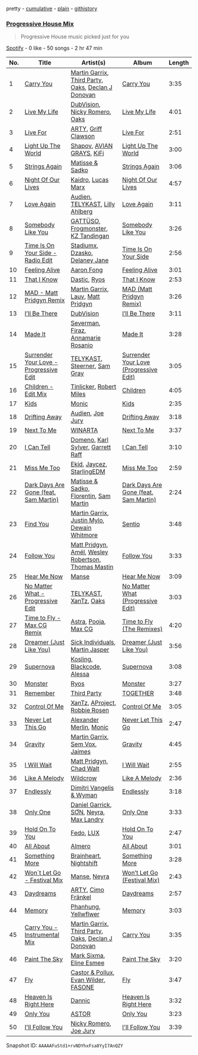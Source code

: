 pretty - [cumulative](/playlists/cumulative/37i9dQZF1EIfwlfJi9BTMY.md) - [plain](/playlists/plain/37i9dQZF1EIfwlfJi9BTMY) - [githistory](https://github.githistory.xyz/mdn522/spotify-playlist-archive/blob/main/playlists/plain/37i9dQZF1EIfwlfJi9BTMY)

### [Progressive House Mix](https://open.spotify.com/playlist/37i9dQZF1EIfwlfJi9BTMY)

> Progressive House music picked just for you

[Spotify](https://open.spotify.com/user/spotify) - 0 like - 50 songs - 2 hr 47 min

| No. | Title | Artist(s) | Album | Length |
|---|---|---|---|---|
| 1 | [Carry You](https://open.spotify.com/track/31ZO9XuKt48Qb2eUTBynd2) | [Martin Garrix](https://open.spotify.com/artist/60d24wfXkVzDSfLS6hyCjZ), [Third Party](https://open.spotify.com/artist/2J80qXI4NHKpq5RT3xUF7V), [Oaks](https://open.spotify.com/artist/1X2sRzO3K7Uvry9JWbG2iO), [Declan J Donovan](https://open.spotify.com/artist/6bh228LGC3eAzbplPWV02r) | [Carry You](https://open.spotify.com/album/1EHfXHtB9Ynnia0yZhV6HO) | 3:35 |
| 2 | [Live My Life](https://open.spotify.com/track/2a0Az8oSMkiZjOpWNzXICs) | [DubVision](https://open.spotify.com/artist/3XINWZaloea97SIRiyTJxX), [Nicky Romero](https://open.spotify.com/artist/5ChF3i92IPZHduM7jN3dpg), [Oaks](https://open.spotify.com/artist/1X2sRzO3K7Uvry9JWbG2iO) | [Live My Life](https://open.spotify.com/album/7C4dHLELP7ivO6HXeLltK3) | 4:01 |
| 3 | [Live For](https://open.spotify.com/track/0F9fZwEu2cWSgqoRWzAtAS) | [ARTY](https://open.spotify.com/artist/1rSGNXhhYuWoq9BEz5DZGO), [Griff Clawson](https://open.spotify.com/artist/3dIbvdQQd3HXfQcRjR6lb7) | [Live For](https://open.spotify.com/album/075Aglr1S2AQZRNKv13Ho7) | 2:51 |
| 4 | [Light Up The World](https://open.spotify.com/track/2gQNbwxrIa2zerMmzHuLxG) | [Shapov](https://open.spotify.com/artist/36VSvhsPFTdsj1CtmatPiQ), [AVIAN GRAYS](https://open.spotify.com/artist/6StTE02qIwbcJjGEDSZgg5), [KiFi](https://open.spotify.com/artist/4C26PDH7q4oJazjcHlSekc) | [Light Up The World](https://open.spotify.com/album/0Kh5WfTNcO7kOrtoXTNdiH) | 3:00 |
| 5 | [Strings Again](https://open.spotify.com/track/0TzHJW1n7LfBGNsQavjpSB) | [Matisse & Sadko](https://open.spotify.com/artist/2QMCcKIPHnjQaPPgoEst88) | [Strings Again](https://open.spotify.com/album/3VpTIvZohI4nAt3cMcC4Gl) | 3:06 |
| 6 | [Night Of Our Lives](https://open.spotify.com/track/75rNHU2tVffyUHH0QcavSv) | [Kaidro](https://open.spotify.com/artist/5cofRYrqWWoDByaV4GiodV), [Lucas Marx](https://open.spotify.com/artist/0byRxHbgxjX6AG33hitWAV) | [Night Of Our Lives](https://open.spotify.com/album/27W18gW089Qx1Z3Ne3oTLi) | 4:57 |
| 7 | [Love Again](https://open.spotify.com/track/1v7SdHbR0pkwFb9RfG6L6O) | [Audien](https://open.spotify.com/artist/4xnMDfgEmXZEEDdITKcGuE), [TELYKAST](https://open.spotify.com/artist/7vWC03wqXwUqjPON8hc1tz), [Lilly Ahlberg](https://open.spotify.com/artist/2s8bgT1CE6KOA0a2omeCDk) | [Love Again](https://open.spotify.com/album/5wrYrywBsHkGIekBoScfG8) | 3:11 |
| 8 | [Somebody Like You](https://open.spotify.com/track/6vzRbsIULmZ10H7pG37zbJ) | [GATTÜSO](https://open.spotify.com/artist/3PlRvQnVE3XAbtHUNc4nic), [Frogmonster](https://open.spotify.com/artist/3MXoYYNmf8mKzCGAJJIlyp), [KZ Tandingan](https://open.spotify.com/artist/1mcqfNCReSFxun2vIWvC28) | [Somebody Like You](https://open.spotify.com/album/58wImyZqrLMQBxqe3faOMW) | 3:26 |
| 9 | [Time Is On Your Side \- Radio Edit](https://open.spotify.com/track/01J6iy59nDgDoEd0nhqgcu) | [Stadiumx](https://open.spotify.com/artist/0DRf6JJDQnRnz0Yp209CmH), [Dzasko](https://open.spotify.com/artist/2nBYkTeSTO2e4B6m3HBEAi), [Delaney Jane](https://open.spotify.com/artist/3fuxStOqQv8TiytHeuGiE8) | [Time Is On Your Side](https://open.spotify.com/album/5Jp5SxdlZ0nyFtj1YEms0p) | 2:56 |
| 10 | [Feeling Alive](https://open.spotify.com/track/1RdCn22EBKf5djGBzyyAVK) | [Aaron Fong](https://open.spotify.com/artist/6kMTv0iBCdI6axOqWyZoi8) | [Feeling Alive](https://open.spotify.com/album/4szQNx5OjD29ru1toIXp0b) | 3:01 |
| 11 | [That I Know](https://open.spotify.com/track/12RU2PE12Laj1SkvR4uKtn) | [Dastic](https://open.spotify.com/artist/1wdU1J2NHzcDYarT7jEU2A), [Ryos](https://open.spotify.com/artist/7us9kFadl2fztbHSvlNk6M) | [That I Know](https://open.spotify.com/album/3sPTtfzWOVRxaIUCgTtgy5) | 2:53 |
| 12 | [MAD \- Matt Pridgyn Remix](https://open.spotify.com/track/6k99wxsDKgFMyvCBRIWLtl) | [Martin Garrix](https://open.spotify.com/artist/60d24wfXkVzDSfLS6hyCjZ), [Lauv](https://open.spotify.com/artist/5JZ7CnR6gTvEMKX4g70Amv), [Matt Pridgyn](https://open.spotify.com/artist/2RZVfmCJEK0AJ9JJ7Bphlu) | [MAD \(Matt Pridgyn Remix\)](https://open.spotify.com/album/4obbdNRvSbjPA4FmO76mcu) | 3:26 |
| 13 | [I’ll Be There](https://open.spotify.com/track/21w8Ns4eTUnr3j2f4t6ICL) | [DubVision](https://open.spotify.com/artist/3XINWZaloea97SIRiyTJxX) | [I’ll Be There](https://open.spotify.com/album/23Dz0Ch87tRnPu8VCe8O3W) | 3:11 |
| 14 | [Made It](https://open.spotify.com/track/312g2rLQCwyc2y7R17p8xI) | [Severman](https://open.spotify.com/artist/4kiGFkkVQVz9a8XIw8lX7u), [Firaz](https://open.spotify.com/artist/7raBO1lYJ8ov4ourXodNrQ), [Annamarie Rosanio](https://open.spotify.com/artist/7LtYuMQ3wFY4fGX8Rvq6gD) | [Made It](https://open.spotify.com/album/4YP6uB4jGWHak5IjXTLMcy) | 3:28 |
| 15 | [Surrender Your Love \- Progressive Edit](https://open.spotify.com/track/2XI1oczyrtHmyZ5daThTwk) | [TELYKAST](https://open.spotify.com/artist/7vWC03wqXwUqjPON8hc1tz), [Steerner](https://open.spotify.com/artist/1TMa2M8BSbJP1rqX83wALz), [Sam Gray](https://open.spotify.com/artist/4sW5R5XKTge9Vwv44p9p18) | [Surrender Your Love \(Progressive Edit\)](https://open.spotify.com/album/2EeOstsC8o495Fjb86li1Z) | 3:05 |
| 16 | [Children \- Edit Mix](https://open.spotify.com/track/0pJDnLRe38vYS1zAhpsESV) | [Tinlicker](https://open.spotify.com/artist/5EmEZjq8eHEC6qFnT63Lza), [Robert Miles](https://open.spotify.com/artist/2YVF0Ou5zIc4mpgtLIlGN0) | [Children](https://open.spotify.com/album/4x87urW3BcnGOCcKeSvl6Y) | 4:05 |
| 17 | [Kids](https://open.spotify.com/track/4LlT4NDV1I5OEX9jyXUBfb) | [Monic](https://open.spotify.com/artist/0sjlljpwKvjmgDHSvNKF3A) | [Kids](https://open.spotify.com/album/5wJ6tKXTws0HdGl1DsOZB1) | 2:35 |
| 18 | [Drifting Away](https://open.spotify.com/track/6nbXYLeP21ksEQNFrHl2a2) | [Audien](https://open.spotify.com/artist/4xnMDfgEmXZEEDdITKcGuE), [Joe Jury](https://open.spotify.com/artist/6CfdbVxJuo31StQ21ffOer) | [Drifting Away](https://open.spotify.com/album/3WgmH7tOlVlAmGtRRlQpl7) | 3:18 |
| 19 | [Next To Me](https://open.spotify.com/track/22inRznmzegG0brXxTZtAB) | [WINARTA](https://open.spotify.com/artist/4pmANSOlqm7SAJ3Vfwfj8s) | [Next To Me](https://open.spotify.com/album/2q0BD3BW2jdIx8eMD21Jwl) | 3:37 |
| 20 | [I Can Tell](https://open.spotify.com/track/1fgwfnLaQzTGy5An7p993T) | [Domeno](https://open.spotify.com/artist/7yMAFCnx0clryFBMwaQI3Y), [Karl Sylver](https://open.spotify.com/artist/7HG9J2HeGWKTsOAdyLAxLz), [Garrett Raff](https://open.spotify.com/artist/7ptKmOHE9L97uI1uxCdZLB) | [I Can Tell](https://open.spotify.com/album/5DbIC8ck9J7nYCYZ5fx1Zw) | 3:10 |
| 21 | [Miss Me Too](https://open.spotify.com/track/5x3ctbdTgLkdsZBk5vAG3h) | [Ekid](https://open.spotify.com/artist/01Rind7aYaHE6QO5Th1dvb), [Jaycez](https://open.spotify.com/artist/1PQVw3WmVtDBtHnytT7kI7), [StarlingEDM](https://open.spotify.com/artist/0a93wqFVaAkoKU1GqG7hvF) | [Miss Me Too](https://open.spotify.com/album/7d0raVgUZQgntBKYiyIIQi) | 2:59 |
| 22 | [Dark Days Are Gone \(feat\. Sam Martin\)](https://open.spotify.com/track/1gRO3Db29fuWhFFLOdWF4x) | [Matisse & Sadko](https://open.spotify.com/artist/2QMCcKIPHnjQaPPgoEst88), [Florentin](https://open.spotify.com/artist/4h5iVy88coDjOop3wM2wTp), [Sam Martin](https://open.spotify.com/artist/66AE89GQTx88zLYhXn1wFK) | [Dark Days Are Gone \(feat\. Sam Martin\)](https://open.spotify.com/album/1vhDEMORlCzf5L6vhKkjmr) | 2:24 |
| 23 | [Find You](https://open.spotify.com/track/3vj76vOcRtTSwKREtkh6b7) | [Martin Garrix](https://open.spotify.com/artist/60d24wfXkVzDSfLS6hyCjZ), [Justin Mylo](https://open.spotify.com/artist/7MFJyevu6jq0shwDuVLymu), [Dewain Whitmore](https://open.spotify.com/artist/1E1W3to8HhGSkkIEUMwEjd) | [Sentio](https://open.spotify.com/album/45gsxfnJ5Nt2RZp82SQenc) | 3:48 |
| 24 | [Follow You](https://open.spotify.com/track/6O9C366AxALXLITj98iYnF) | [Matt Pridgyn](https://open.spotify.com/artist/2RZVfmCJEK0AJ9JJ7Bphlu), [Amél](https://open.spotify.com/artist/6OHd6Z5k9ZmBJ91oqeSpDG), [Wesley Robertson](https://open.spotify.com/artist/2tMGlOELT6IvxS5xZItMk3), [Thomas Mastin](https://open.spotify.com/artist/5kqznUQCaPyrVrEIKExiBT) | [Follow You](https://open.spotify.com/album/44xyr7mawnZIWOyP0jeI2L) | 3:33 |
| 25 | [Hear Me Now](https://open.spotify.com/track/5hF06fEDwkYqgLKVmP6ORM) | [Manse](https://open.spotify.com/artist/2jGvmFH6YE352p9LKmuB0y) | [Hear Me Now](https://open.spotify.com/album/03gBskbCZtmelHVKXDHIO9) | 3:09 |
| 26 | [No Matter What \- Progressive Edit](https://open.spotify.com/track/3d9VgVxY5VH0HNM65rEBWm) | [TELYKAST](https://open.spotify.com/artist/7vWC03wqXwUqjPON8hc1tz), [XanTz](https://open.spotify.com/artist/1yxi0xpEv8NEWrMHGtyKHB), [Oaks](https://open.spotify.com/artist/1X2sRzO3K7Uvry9JWbG2iO) | [No Matter What \(Progressive Edit\)](https://open.spotify.com/album/0HlOJ6nN6HCrJ4kjFi3nYU) | 3:03 |
| 27 | [Time to Fly \- Max CG Remix](https://open.spotify.com/track/1YM3TpZJSVbmzPeY6A0IrT) | [Astra](https://open.spotify.com/artist/1Peg1XUBp9eJzujhjvd20S), [Pooja](https://open.spotify.com/artist/2nTz55h28JrwGblewqF5K1), [Max CG](https://open.spotify.com/artist/3Bo4OJWYFAqzy222Dtj027) | [Time to Fly \(The Remixes\)](https://open.spotify.com/album/5rXVBatm2wlMbsJUJLtWI9) | 4:20 |
| 28 | [Dreamer \(Just Like You\)](https://open.spotify.com/track/0MnLdrsCrKXC0fHASdJbDg) | [Sick Individuals](https://open.spotify.com/artist/0XqFDQJjqW5PfhfBCb53LR), [Martin Jasper](https://open.spotify.com/artist/7vcAIkOgnOD1L8aXk7YheZ) | [Dreamer \(Just Like You\)](https://open.spotify.com/album/63CXSwVaqqFifycwbhqPZi) | 3:56 |
| 29 | [Supernova](https://open.spotify.com/track/0NXXM3KlLCKL2p7adZwtPW) | [Kosling](https://open.spotify.com/artist/1dsilrkrvxXE6I02SWfDYD), [Blackcode](https://open.spotify.com/artist/2O0GPxVfZuYNQP0V6mJ3FL), [Alessa](https://open.spotify.com/artist/5HkbMgVDW1phozbJsLvVVk) | [Supernova](https://open.spotify.com/album/0g1o8yIHeTBXkZKmSsceUl) | 3:08 |
| 30 | [Monster](https://open.spotify.com/track/2lof6apYXKtGkv0ErpTCCh) | [Ryos](https://open.spotify.com/artist/7us9kFadl2fztbHSvlNk6M) | [Monster](https://open.spotify.com/album/2BVRBB8tVpIdT2bozeqJet) | 3:27 |
| 31 | [Remember](https://open.spotify.com/track/0tCXnyfs5y0uh9AKnqnP2v) | [Third Party](https://open.spotify.com/artist/2J80qXI4NHKpq5RT3xUF7V) | [TOGETHER](https://open.spotify.com/album/00a5EKAAd7gfrblq8gY3WZ) | 3:48 |
| 32 | [Control Of Me](https://open.spotify.com/track/3j4XJNupplmYs20L47BqZE) | [XanTz](https://open.spotify.com/artist/1yxi0xpEv8NEWrMHGtyKHB), [AProject](https://open.spotify.com/artist/6fF4UxkgrUNMJncI4O6S5R), [Robbie Rosen](https://open.spotify.com/artist/1569hvm0IW3DHOfruYP2lM) | [Control Of Me](https://open.spotify.com/album/4eGLLiObsuAfz5dPVU5aDB) | 3:05 |
| 33 | [Never Let This Go](https://open.spotify.com/track/0tIK3tr3qbR42KnZWL7z6L) | [Alexander Merlin](https://open.spotify.com/artist/4QROllhmNDCy4yCSMTtYP7), [Monic](https://open.spotify.com/artist/0sjlljpwKvjmgDHSvNKF3A) | [Never Let This Go](https://open.spotify.com/album/01YTxwyVtVdwg8MDRbiQME) | 2:47 |
| 34 | [Gravity](https://open.spotify.com/track/1vMMwDCd1Hnb91a3x9MdfX) | [Martin Garrix](https://open.spotify.com/artist/60d24wfXkVzDSfLS6hyCjZ), [Sem Vox](https://open.spotify.com/artist/4j6FBtbchyfFhBrCw9eT45), [Jaimes](https://open.spotify.com/artist/6EdfpkgBzauysFts2D0LSO) | [Gravity](https://open.spotify.com/album/5XjuB8WjardHuZpaMy6LXP) | 4:45 |
| 35 | [I Will Wait](https://open.spotify.com/track/2E0Fxo1dn1rLiD7jxaJT0M) | [Matt Pridgyn](https://open.spotify.com/artist/2RZVfmCJEK0AJ9JJ7Bphlu), [Chad Walt](https://open.spotify.com/artist/5gaejVfjk7KebwksgFtw13) | [I Will Wait](https://open.spotify.com/album/0JBcw6OubLTHGXC0Lo9ENn) | 2:55 |
| 36 | [Like A Melody](https://open.spotify.com/track/5iB7p7sE40nlXSQS2WfjSN) | [Wildcrow](https://open.spotify.com/artist/12sYj4EF04lHKshYB5Jype) | [Like A Melody](https://open.spotify.com/album/4VLcxEsOl6G7LamXw3nDFe) | 2:36 |
| 37 | [Endlessly](https://open.spotify.com/track/787exNTy7tL6Y38Y5oAHpk) | [Dimitri Vangelis & Wyman](https://open.spotify.com/artist/10hGPIDZi33LRaYRIq3Bh4) | [Endlessly](https://open.spotify.com/album/2crHSXJ5hjF1rNG2THfLmj) | 3:18 |
| 38 | [Only One](https://open.spotify.com/track/0iQPrU1J70Qq87qYVMdx9y) | [Daniel Garrick](https://open.spotify.com/artist/4YFCyRHsfjPhILLXUTsYhw), [SƠN](https://open.spotify.com/artist/2NGDSI1ywfXEV1boTgvtQ0), [Neyra](https://open.spotify.com/artist/2kUa88shQOFvgtjsNN0GWg), [Max Landry](https://open.spotify.com/artist/0wJDbxpqtwjA2FxfU6KI0E) | [Only One](https://open.spotify.com/album/0oVtNN1EH2QINFoFw4nyXM) | 3:33 |
| 39 | [Hold On To You](https://open.spotify.com/track/0KiMjOVPTjzcvNKf6Pw2qT) | [Fedo](https://open.spotify.com/artist/324ZDToGZhov91SbJ6Pr9M), [LUX](https://open.spotify.com/artist/1xNeaOaf8khvhnxCU4TWcJ) | [Hold On To You](https://open.spotify.com/album/5z3MtDjdXdWE6vLX4Mar1x) | 2:47 |
| 40 | [All About](https://open.spotify.com/track/6TujfUOFFVfrSR38GOxrfd) | [Almero](https://open.spotify.com/artist/7q03I7IegvJ063qYJIg4kI) | [All About](https://open.spotify.com/album/0Z4XvxoTVIH4wuGbEAXnBw) | 3:01 |
| 41 | [Something More](https://open.spotify.com/track/0H43gtjtWpb02XaUY7SOqf) | [Brainheart](https://open.spotify.com/artist/6WbG5UvM4fTvxSms7Gj2hI), [Nightshift](https://open.spotify.com/artist/7bi9sDWFhwF91OhrBl4V2S) | [Something More](https://open.spotify.com/album/1Ovm0bnEvWHrvBic9WfNp8) | 3:28 |
| 42 | [Won´t Let Go \- Festival Mix](https://open.spotify.com/track/4lqqB48xuVR3MXRM3PjUor) | [Manse](https://open.spotify.com/artist/2jGvmFH6YE352p9LKmuB0y), [Neyra](https://open.spotify.com/artist/2kUa88shQOFvgtjsNN0GWg) | [Won’t Let Go \(Festival Mix\)](https://open.spotify.com/album/0Lk4f8V7oT0f8ZEgOG4W6S) | 2:43 |
| 43 | [Daydreams](https://open.spotify.com/track/2UM5jlU2iLXDEAtzIfa1m0) | [ARTY](https://open.spotify.com/artist/1rSGNXhhYuWoq9BEz5DZGO), [Cimo Fränkel](https://open.spotify.com/artist/76ftqv1cm1EkrgWiC1pUUV) | [Daydreams](https://open.spotify.com/album/4NPQLgALvm7TeWwMT1HZe1) | 2:57 |
| 44 | [Memory](https://open.spotify.com/track/01aPOouHjMdryXEYShSKek) | [Phanhung](https://open.spotify.com/artist/3Yz0ljszozULd1CNheVw30), [Yellwflwer](https://open.spotify.com/artist/7yJ6JIPHYqJ7sbMBtAXB6v) | [Memory](https://open.spotify.com/album/2bc6rgYxt7X7WrHCsxK4dA) | 3:03 |
| 45 | [Carry You \- Instrumental Mix](https://open.spotify.com/track/0zNmgY5E8fFFflu4TzoTcQ) | [Martin Garrix](https://open.spotify.com/artist/60d24wfXkVzDSfLS6hyCjZ), [Third Party](https://open.spotify.com/artist/2J80qXI4NHKpq5RT3xUF7V), [Oaks](https://open.spotify.com/artist/1X2sRzO3K7Uvry9JWbG2iO), [Declan J Donovan](https://open.spotify.com/artist/6bh228LGC3eAzbplPWV02r) | [Carry You](https://open.spotify.com/album/1EHfXHtB9Ynnia0yZhV6HO) | 3:35 |
| 46 | [Paint The Sky](https://open.spotify.com/track/40RRp1epEb7GTs5uFULQbW) | [Mark Sixma](https://open.spotify.com/artist/3ePCIHipMKD4n8IBXBYWSm), [Eline Esmee](https://open.spotify.com/artist/34t231FBcrTXTbRFFnzker) | [Paint The Sky](https://open.spotify.com/album/616hbumoOgdLQcGCdLgjpl) | 3:20 |
| 47 | [Fly](https://open.spotify.com/track/63unE8VKOuVnSUl1gM7AmB) | [Castor & Pollux](https://open.spotify.com/artist/6fHUILCpBvfSHB48AEciPG), [Evan Wilder](https://open.spotify.com/artist/51OjRsDZEQt5Q6ozYiIMrv), [FASONE](https://open.spotify.com/artist/462fRkRVN0VKvtVaODlSDB) | [Fly](https://open.spotify.com/album/2iijA4fOQqegCDZQNukmQ7) | 3:47 |
| 48 | [Heaven Is Right Here](https://open.spotify.com/track/1wVLauapU9IaAwtYhLdQOk) | [Dannic](https://open.spotify.com/artist/1PFc84GHTYPL0G12JHh9Mc) | [Heaven Is Right Here](https://open.spotify.com/album/6LIjyJdJbcW3lplplwjb1G) | 3:32 |
| 49 | [Only You](https://open.spotify.com/track/2XrC2VK4s6dZ7botnfHsS1) | [ASTOR](https://open.spotify.com/artist/3My8e3DuKpRo0uhuIX5lpR) | [Only You](https://open.spotify.com/album/499RmfL4fNwHtFtXvizfPj) | 3:23 |
| 50 | [I'll Follow You](https://open.spotify.com/track/3Ijf2SBZguZPkom811NZTd) | [Nicky Romero](https://open.spotify.com/artist/5ChF3i92IPZHduM7jN3dpg), [Joe Jury](https://open.spotify.com/artist/6CfdbVxJuo31StQ21ffOer) | [I'll Follow You](https://open.spotify.com/album/6n8A62fT6vLTMrwuVDQAIp) | 3:39 |

Snapshot ID: `AAAAAFuStd1+rvNDYhxFsa8YyI7AnQZY`
